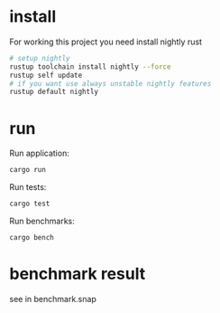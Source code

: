 
# install

For working this project you need install nightly rust
```sh
# setup nightly
rustup toolchain install nightly --force
rustup self update
# if you want use always unstable nightly features
rustup default nightly
```

# run

Run application:
```sh
cargo run
```

Run tests:
```sh
cargo test
```

Run benchmarks:
```sh
cargo bench
```

# benchmark result
see in benchmark.snap
